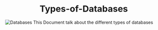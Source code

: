 <h1><center>Types-of-Databases</center></h1>

![Databases](https://images.app.goo.gl/9o3PYitb8HD7pK4r6)
This Document talk about the different types of databases 
